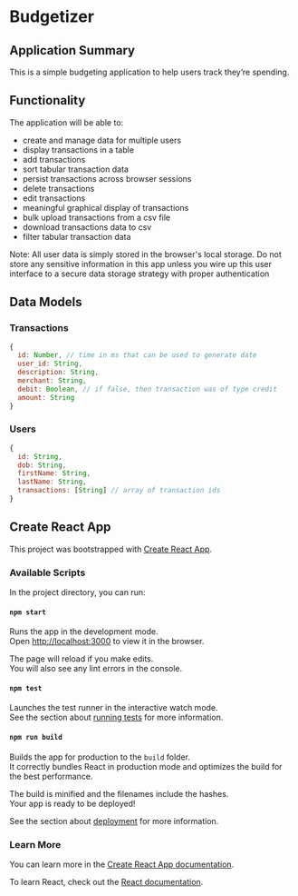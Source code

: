 # Budgetizer

## Application Summary

This is a simple budgeting application to help users track they’re spending.

## Functionality

The application will be able to:

- create and manage data for multiple users
- display transactions in a table
- add transactions
- sort tabular transaction data
- persist transactions across browser sessions
- delete transactions
- edit transactions
- meaningful graphical display of transactions
- bulk upload transactions from a csv file
- download transactions data to csv
- filter tabular transaction data

Note: All user data is simply stored in the browser's local storage. Do not store any sensitive information in this app unless you wire up this user interface to a secure data storage strategy with proper authentication

## Data Models

### Transactions

```javascript
{
  id: Number, // time in ms that can be used to generate date
  user_id: String,
  description: String,
  merchant: String,
  debit: Boolean, // if false, then transaction was of type credit
  amount: String
}
```

### Users

```javascript
{
  id: String,
  dob: String,
  firstName: String,
  lastName: String,
  transactions: [String] // array of transaction ids
}
```

## Create React App

This project was bootstrapped with [Create React App](https://github.com/facebook/create-react-app).

### Available Scripts

In the project directory, you can run:

#### `npm start`

Runs the app in the development mode.<br>
Open [http://localhost:3000](http://localhost:3000) to view it in the browser.

The page will reload if you make edits.<br>
You will also see any lint errors in the console.

#### `npm test`

Launches the test runner in the interactive watch mode.<br>
See the section about [running tests](https://facebook.github.io/create-react-app/docs/running-tests) for more information.

#### `npm run build`

Builds the app for production to the `build` folder.<br>
It correctly bundles React in production mode and optimizes the build for the best performance.

The build is minified and the filenames include the hashes.<br>
Your app is ready to be deployed!

See the section about [deployment](https://facebook.github.io/create-react-app/docs/deployment) for more information.


### Learn More

You can learn more in the [Create React App documentation](https://facebook.github.io/create-react-app/docs/getting-started).

To learn React, check out the [React documentation](https://reactjs.org/).

